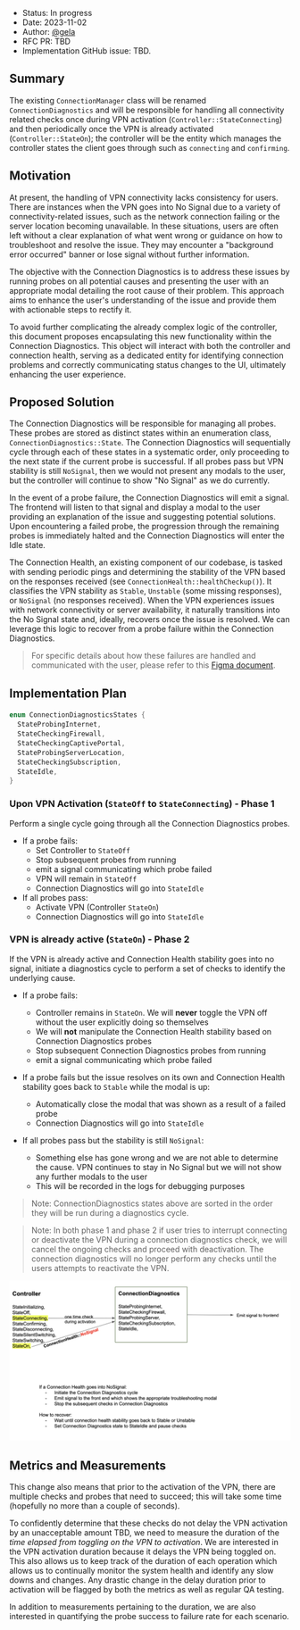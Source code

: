 - Status: In progress
- Date: 2023-11-02
- Author: [@gela](https://github.com/gela)
- RFC PR: TBD
- Implementation GitHub issue: TBD.


## Summary

The existing `ConnectionManager` class will be renamed `ConnectionDiagnostics` and will be responsible for handling all connectivity related checks once during VPN activation (`Controller::StateConnecting`) and then periodically once the VPN is already activated (`Controller::StateOn`); the controller will be the entity which manages the controller states the client goes through such as `connecting` and `confirming`.

## Motivation

At present, the handling of VPN connectivity lacks consistency for users. There are instances when the VPN goes into No Signal due to a variety of connectivity-related issues, such as the network connection failing or the server location becoming unavailable. In these situations, users are often left without a clear explanation of what went wrong or guidance on how to troubleshoot and resolve the issue. They may encounter a "background error occurred" banner or lose signal without further information.

The objective with the Connection Diagnostics is to address these issues by running probes on all potential causes and presenting the user with an appropriate modal detailing the root cause of their problem. This approach aims to enhance the user's understanding of the issue and provide them with actionable steps to rectify it.

To avoid further complicating the already complex logic of the controller, this document proposes encapsulating this new functionality within the Connection Diagnostics. This object will interact with both the controller and connection health, serving as a dedicated entity for identifying connection problems and correctly communicating status changes to the UI, ultimately enhancing the user experience.

## Proposed Solution

The Connection Diagnostics will be responsible for managing all probes. These probes are stored as distinct states within an enumeration class, `ConnectionDiagnostics::State`. The Connection Diagnostics will sequentially cycle through each of these states in a systematic order, only proceeding to the next state if the current probe is successful. If all probes pass but VPN stability is still `NoSignal`, then we would not present any modals to the user, but the controller will continue to show "No Signal" as we do currently.

In the event of a probe failure, the Connection Diagnostics will emit a signal. The frontend will listen to that signal and display a modal to the user providing an explanation of the issue and suggesting potential solutions. Upon encountering a failed probe, the progression through the remaining probes is immediately halted and the Connection Diagnostics will enter the Idle state.

The Connection Health, an existing component of our codebase, is tasked with sending periodic pings and determining the stability of the VPN based on the responses received (see `ConnectionHealth::healthCheckup()`). It classifies the VPN stability as `Stable`, `Unstable` (some missing responses), or `NoSignal` (no responses received). When the VPN experiences issues with network connectivity or server availability, it naturally transitions into the No Signal state and, ideally, recovers once the issue is resolved. We can leverage this logic to recover from a probe failure within the Connection Diagnostics.

> For specific details about how these failures are handled and communicated with the user, please refer to this [Figma document](https://www.figma.com/file/GZKigVZbnCisMJNU3Hc9xM/Connection-error-messaging?type=design&node-id=26-215&mode=design&t=kfYnUKuXQ9nsGDRR-0).

## Implementation Plan

```c++
enum ConnectionDiagnosticsStates {
  StateProbingInternet,
  StateCheckingFirewall,
  StateCheckingCaptivePortal,
  StateProbingServerLocation,
  StateCheckingSubscription,
  StateIdle,
}
```

### Upon VPN Activation (`StateOff` to `StateConnecting`) - Phase 1
Perform a single cycle going through all the Connection Diagnostics probes.
- If a probe fails:
  - Set Controller to `StateOff`
  - Stop subsequent probes from running
  - emit a signal communicating which probe failed
  - VPN will remain in `StateOff`
  - Connection Diagnostics will go into `StateIdle`
- If all probes pass:
  - Activate VPN (Controller `StateOn`)
  - Connection Diagnostics will go into `StateIdle`

### VPN is already active (`StateOn`) - Phase 2
If the VPN is already active and Connection Health stability goes into no signal, initiate a diagnostics cycle to perform a set of checks to identify the underlying cause.

- If a probe fails:
  - Controller remains in `StateOn`. We will __never__ toggle the VPN off without the user explicitly doing so themselves
  - We will __not__ manipulate the Connection Health stability based on Connection Diagnostics probes
  - Stop subsequent Connection Diagnostics probes from running
  - emit a signal communicating which probe failed

- If a probe fails but the issue resolves on its own and Connection Health stability goes back to `Stable` while the modal is up:
  - Automatically close the modal that was shown as a result of a failed probe
  - Connection Diagnostics will go into `StateIdle`

- If all probes pass but the stability is still `NoSignal`:
  - Something else has gone wrong and we are not able to determine the cause. VPN continues to stay in No Signal but we will not show any further modals to the user
  - This will be recorded in the logs for debugging purposes

> Note: ConnectionDiagnostics states above are sorted in the order they will be run during a diagnostics cycle.

> Note: In both phase 1 and phase 2 if user tries to interrupt connecting or deactivate the VPN during a connection diagnostics check, we will cancel the ongoing checks and proceed with deactivation. The connection diagnostics will no longer perform any checks until the users attempts to reactivate the VPN.

![Diagram to explain how Controller, Connection Diagnostics and Connection Health states interact](./images/CM_diagram.png)

## Metrics and Measurements

This change also means that prior to the activation of the VPN, there are multiple checks and probes that need to succeed; this will take some time (hopefully no more than a couple of seconds).

To confidently determine that these checks do not delay the VPN activation by an unacceptable amount TBD, we need to measure the duration of the _time elapsed from toggling on the VPN to activation_. We are interested in the VPN activation duration because it delays the VPN being toggled on. This also allows us to keep track of the duration of each operation which allows us to continually monitor the system health and identify any slow downs and changes. Any drastic change in the delay duration prior to activation will be flagged by both the metrics as well as regular QA testing.

In addition to measurements pertaining to the duration, we are also interested in quantifying the probe success to failure rate for each scenario.

